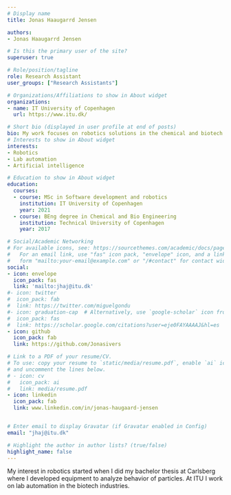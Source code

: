 ```yaml
---
# Display name
title: Jonas Haaugarrd Jensen

authors:
- Jonas Haaugarrd Jensen

# Is this the primary user of the site?
superuser: true

# Role/position/tagline
role: Research Assistant
user_groups: ["Research Assistants"]

# Organizations/Affiliations to show in About widget
organizations:
- name: IT University of Copenhagen
  url: https://www.itu.dk/

# Short bio (displayed in user profile at end of posts)
bio: My work focuses on robotics solutions in the chemical and biotech industries.
# Interests to show in About widget
interests:
- Robotics
- Lab automation
- Artificial intelligence

# Education to show in About widget
education:
  courses:
  - course:	MSc in Software development and robotics
    institution: IT University of Copenhagen
    year: 2021
  - course: BEng degree in Chemical and Bio Engineering
    institution: Technical University of Copenhagen
    year: 2017

# Social/Academic Networking
# For available icons, see: https://sourcethemes.com/academic/docs/page-builder/#icons
#   For an email link, use "fas" icon pack, "envelope" icon, and a link in the
#   form "mailto:your-email@example.com" or "/#contact" for contact widget.
social:
- icon: envelope
  icon_pack: fas
  link: 'mailto:jhaj@itu.dk'
#- icon: twitter
#  icon_pack: fab
#  link: https://twitter.com/miguelgondu
#- icon: graduation-cap  # Alternatively, use `google-scholar` icon from `ai` icon pack
#  icon_pack: fas
#  link: https://scholar.google.com/citations?user=eje0FAYAAAAJ&hl=es
- icon: github
  icon_pack: fab
  link: https://github.com/Jonasivers

# Link to a PDF of your resume/CV.
# To use: copy your resume to `static/media/resume.pdf`, enable `ai` icons in `params.toml`,
# and uncomment the lines below.
# - icon: cv
#   icon_pack: ai
#   link: media/resume.pdf
- icon: linkedin
  icon_pack: fab
  link: www.linkedin.com/in/jonas-haugaard-jensen


# Enter email to display Gravatar (if Gravatar enabled in Config)
email: "jhaj@itu.dk"

# Highlight the author in author lists? (true/false)
highlight_name: false
---
```

My interest in robotics started when I did my bachelor thesis at Carlsberg where I developed equipment to analyze behavior of particles. At ITU I work on lab automation in the biotech industries.

